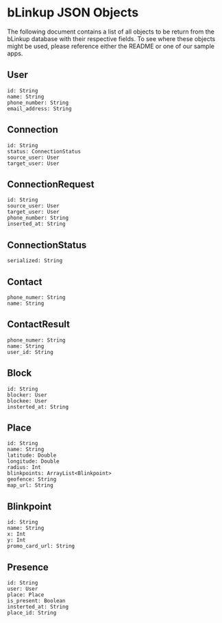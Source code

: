 # bLinkup JSON Objects

The following document contains a list of all objects to be return from the bLinkup database with their respective fields. To see where these objects might be used, please reference either the README or one of our sample apps.


## User
    
    id: String
    name: String
    phone_number: String
    email_address: String

## Connection

    id: String
    status: ConnectionStatus
    source_user: User
    target_user: User

## ConnectionRequest

    id: String
    source_user: User
    target_user: User
    phone_number: String
    inserted_at: String

## ConnectionStatus

    serialized: String

## Contact

    phone_numer: String
    name: String

## ContactResult

    phone_numer: String
    name: String
    user_id: String

## Block

    id: String
    blocker: User
    blockee: User
    insterted_at: String

## Place

    id: String
    name: String
    latitude: Double
    longitude: Double
    radius: Int
    blinkpoints: ArrayList<Blinkpoint>
    geofence: String
    map_url: String

## Blinkpoint

    id: String
    name: String
    x: Int
    y: Int
    promo_card_url: String

## Presence

    id: String
    user: User
    place: Place
    is_present: Boolean
    insterted_at: String
    place_id: String